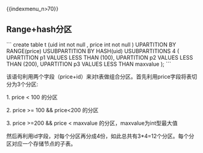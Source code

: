 {{indexmenu_n>70}}

## Range+hash分区

\`\`\` create table t (uid int not null , price int not null )
UPARTITION BY RANGE(price) USUBPARTITION BY HASH(uid) USUBPARTITIONS 4 (
UPARTITION p1 VALUES LESS THAN (100), UPARTITION p2 VALUES LESS THAN
(200), UPARTITION p3 VALUES LESS THAN maxvalue ); \`\`\`

该语句利用两个字段（price+id）来对t表做组合分区。首先利用price字段将表切分为3个分区:

1\. price \< 100 的分区

2\. price \>= 100 && price\<200 的分区

3\. price \>=200 && price \< maxvalue 的分区，maxvalue为int型最大值

然后再利用id字段，对每个分区再分成4份，如此总共有3\*4=12个分区。每个分区对应一个存储节点的子表。
